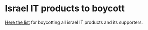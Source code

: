 # Israel IT products to boycott

[Here the list](https://github.com/TheBSD/poykott) for boycotting all israel IT products and its supporters.
